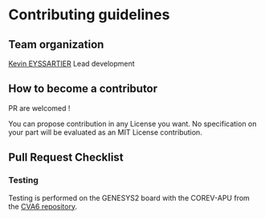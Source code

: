 # Contributing guidelines

## Team organization

[Kevin EYSSARTIER](https://github.com/eyssartk) Lead development

## How to become a contributor

PR are welcomed !

You can propose contribution in any License you want. No specification on your part will be evaluated as an MIT License contribution.

## Pull Request Checklist

### Testing

Testing is performed on the GENESYS2 board with the COREV-APU from the [CVA6 repository](https://github.com/OpenHWGroup/cva6).
